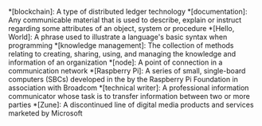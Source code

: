 <!-- The following definitions are courtesy of Wikipedia. -->
*[blockchain]: A type of distributed ledger technology
*[documentation]: Any communicable material that is used to describe, explain or instruct regarding some attributes of an object, system or procedure
*[Hello, World]: A phrase used to illustrate a language's basic syntax when programming
*[knowledge management]: The collection of methods relating to creating, sharing, using, and managing the knowledge and information of an organization
*[node]: A point of connection in a communication network
*[Raspberry Pi]: A series of small, single-board computers (SBCs) developed in the by the Raspberry Pi Foundation in association with Broadcom
*[technical writer]: A professional information communicator whose task is to transfer information between two or more parties
*[Zune]: A discontinued line of digital media products and services marketed by Microsoft